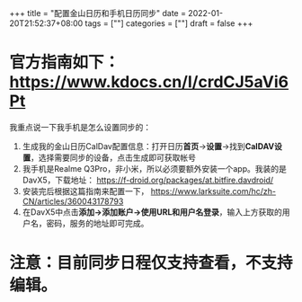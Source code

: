 +++
title = "配置金山日历和手机日历同步"
date = 2022-01-20T21:52:37+08:00
tags = [""]
categories = [""]
draft = false
+++

# 官方指南如下： https://www.kdocs.cn/l/crdCJ5aVi6Pt
我重点说一下我手机是怎么设置同步的：
1. 生成我的金山日历CalDav配置信息：打开日历**首页**→**设置**→找到**CalDAV设置**，选择需要同步的设备，点击生成即可获取帐号
2. 我手机是Realme Q3Pro，非小米，所以必须要额外安装一个app。我装的是DavX5，下载地址： https://f-droid.org/packages/at.bitfire.davdroid/
3. 安装完后根据这篇指南来配置一下， https://www.larksuite.com/hc/zh-CN/articles/360043178793
4. 在DavX5中点击**添加→添加账户→使用URL和用户名登录**，输入上方获取的用户名，密码，服务的地址即可完成。

# 注意：目前同步日程仅支持查看，不支持编辑。
